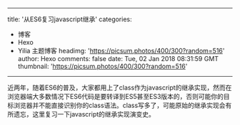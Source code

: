 
---
title: '从ES6复习javascript继承'
categories: 
 - 博客
 - Hexo
 - Yilia 主题博客
headimg: 'https://picsum.photos/400/300?random=516'
author: Hexo
comments: false
date: Tue, 02 Jan 2018 08:31:59 GMT
thumbnail: 'https://picsum.photos/400/300?random=516'
---

<div>   
近两年，随着ES6的普及，大家都用上了class作为javascript的继承实现，然而在浏览器端大多数情况下ES6代码是要转译到ES5甚至ES3版本的，否则可能你的目标浏览器并不能直接识别你的class语法。class写多了，可能原始的继承实现会有所遗忘，这里复习一下javascript的继承实现演变史。
      
      
</div>
            
